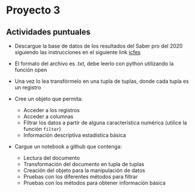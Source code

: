 # Proyecto 3

## Actividades puntuales 

- Descargue la base de datos de los resultados del Saber pro del 2020 siguiendo las instrucciones en el siguiente link [icfes](https://www.icfes.gov.co/investigadores-y-estudiantes-posgrado/acceso-a-bases-de-datos)
- El formato del archivo es .txt, debe leerlo con python utilizando la función open
- Una vez lo lea transfórmelo en una tupla de tuplas, donde cada tupla es un registro
- Cree un objeto que permita:
  - Acceder a los registros
  - Acceder a columnas
  - Filtrar los datos a partir de alguna característica numérica (utilice la función `filter`)
  - Información descriptiva estadística básica

- Cargue un notebook a github que contenga:
  - Lectura del documento
  - Transformación del documento en tupla de tuplas
  - Creación del objeto para la manipulación de datos
  - Pruebas con los diferentes métodos para filtrar
  - Pruebas con los métodos para obtener información básica
